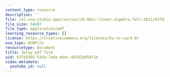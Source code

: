 ```yaml
---
content_type: resource
description: ''
file: /ol-ocw-studio-app/courses/18-06sc-linear-algebra-fall-2011/637d336553da7adae6ec84332bd5bf1d_J7DzL2_Na80.pdf
file_size: 54497
file_type: application/pdf
learning_resource_types: []
license: https://creativecommons.org/licenses/by-nc-sa/4.0/
ocw_type: OCWFile
resourcetype: Document
title: 3play pdf file
uid: 637d3365-53da-7ada-e6ec-84332bd5bf1d
video_metadata:
  youtube_id: null
---
```

